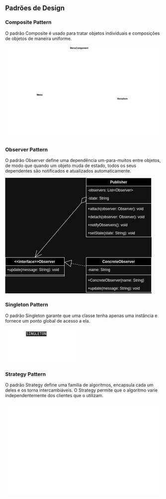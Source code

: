 ## Padrões de Design

### Composite Pattern
O padrão Composite é usado para tratar objetos individuais e composições de objetos de maneira uniforme.

![composite](compositePattern/src/main/resources/docs/composite.drawio.png)

### Observer Pattern
O padrão Observer define uma dependência um-para-muitos entre objetos, de modo que quando um objeto muda de estado, todos os seus dependentes são notificados e atualizados automaticamente.

![observer](observerPattern/src/main/resources/docs/observer.drawio.png)

### Singleton Pattern
O padrão Singleton garante que uma classe tenha apenas uma instância e fornece um ponto global de acesso a ela.

![singleton](singletonPattern/src/main/resources/docs/singleton.drawio.png)

### Strategy Pattern
O padrão Strategy define uma família de algoritmos, encapsula cada um deles e os torna intercambiáveis. O Strategy permite que o algoritmo varie independentemente dos clientes que o utilizam.

![strategy](strategyPattern/src/main/resources/docs/strategy.drawio.png)